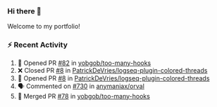 ### Hi there 👋
Welcome to my portfolio!

### ⚡ Recent Activity
<!--START_SECTION:activity-->
1. 💪 Opened PR [#82](https://github.com/yobgob/too-many-hooks/pull/82) in [yobgob/too-many-hooks](https://github.com/yobgob/too-many-hooks)
2. ❌ Closed PR [#8](https://github.com/PatrickDeVries/logseq-plugin-colored-threads/pull/8) in [PatrickDeVries/logseq-plugin-colored-threads](https://github.com/PatrickDeVries/logseq-plugin-colored-threads)
3. 💪 Opened PR [#8](https://github.com/PatrickDeVries/logseq-plugin-colored-threads/pull/8) in [PatrickDeVries/logseq-plugin-colored-threads](https://github.com/PatrickDeVries/logseq-plugin-colored-threads)
4. 🗣 Commented on [#730](https://github.com/anymaniax/orval/issues/730#issuecomment-1758089897) in [anymaniax/orval](https://github.com/anymaniax/orval)
5. 🎉 Merged PR [#78](https://github.com/yobgob/too-many-hooks/pull/78) in [yobgob/too-many-hooks](https://github.com/yobgob/too-many-hooks)
<!--END_SECTION:activity-->
